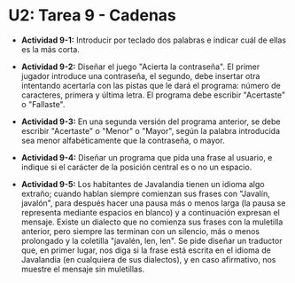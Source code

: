 # U2: Tarea 9 - Cadenas
* **Actividad 9-1:** Introducir por teclado dos palabras e indicar cuál de ellas es la más corta.

* **Actividad 9-2:** Diseñar el juego "Acierta la contraseña". El primer jugador introduce una contraseña, el segundo, debe insertar otra intentando acertarla con las pistas que le dará el programa: número de caracteres, primera y última letra. El programa debe escribir "Acertaste" o "Fallaste".

* **Actividad 9-3:** En una segunda versión del programa anterior, se debe escribir "Acertaste" o "Menor" o "Mayor", según la palabra introducida sea menor alfabéticamente que la contraseña, o mayor.

* **Actividad 9-4:** Diseñar un programa que pida una frase al usuario, e indique si el carácter de la posición central es o no un espacio.

* **Actividad 9-5:** Los habitantes de Javalandia tienen un idioma algo extraño; cuando hablan siempre comienzan sus frases con "Javalín, javalón", para después hacer una pausa más o menos larga (la pausa se representa mediante espacios en blanco) y a continuación expresan el mensaje. Existe un dialecto que no comienza sus frases con la muletilla anterior, pero siempre las terminan con un silencio, más o menos prolongado y la coletilla "javalén, len, len". Se pide diseñar un traductor que, en primer lugar, nos diga si la frase está escrita en el idioma de Javalandia (en cualquiera de sus dialectos), y en caso afirmativo, nos muestre el mensaje sin muletillas.